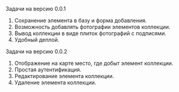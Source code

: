 Задачи на версию 0.0.1

1. Сохранение элемента в базу и форма добавления.
2. Возможность добавлять фотографии элементов коллекции.
3. Вывод коллекции в виде плиток фотографий с подписями.
4. Удобный деплой.

Задачи на версию 0.0.2

1. Отображение на карте место, где добыт элемент коллекции.
2. Простая аутентификация.
3. Редактирование элемента коллекции.
4. Удаление элемента коллекции.
